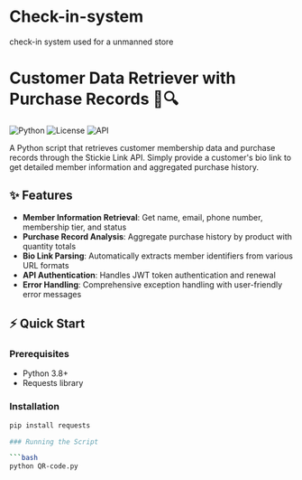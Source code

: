 # Check-in-system
check-in system used for a unmanned store
# Customer Data Retriever with Purchase Records 🛒🔍

![Python](https://img.shields.io/badge/Python-3.8%2B-blue)
![License](https://img.shields.io/badge/License-MIT-green)
![API](https://img.shields.io/badge/API-Stickie%20Link-orange)

A Python script that retrieves customer membership data and purchase records through the Stickie Link API. Simply provide a customer's bio link to get detailed member information and aggregated purchase history.

## ✨ Features

- **Member Information Retrieval**: Get name, email, phone number, membership tier, and status
- **Purchase Record Analysis**: Aggregate purchase history by product with quantity totals
- **Bio Link Parsing**: Automatically extracts member identifiers from various URL formats
- **API Authentication**: Handles JWT token authentication and renewal
- **Error Handling**: Comprehensive exception handling with user-friendly error messages

## ⚡ Quick Start

### Prerequisites

- Python 3.8+
- Requests library

### Installation

```bash
pip install requests

### Running the Script

```bash
python QR-code.py
